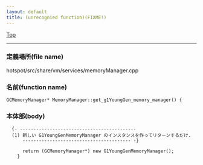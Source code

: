 ```yaml
---
layout: default
title: (unrecognied function)(FIXME!)
---
```

[Top](../index.html)

--- 
### 定義場所(file name)
hotspot/src/share/vm/services/memoryManager.cpp

### 名前(function name)
```
GCMemoryManager* MemoryManager::get_g1YoungGen_memory_manager() {
```

### 本体部(body)
```
  {- -------------------------------------------
  (1) 新しい G1YoungGenMemoryManager のインスタンスを作ってリターンするだけ.
      ---------------------------------------- -}

	  return (GCMemoryManager*) new G1YoungGenMemoryManager();
	}
	
```


